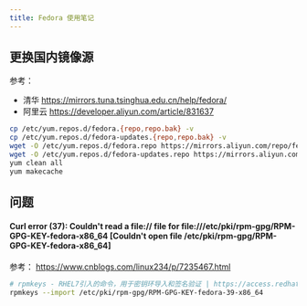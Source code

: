 ```yaml
---
title: Fedora 使用笔记
---
```


## 更换国内镜像源

参考：

+ 清华 https://mirrors.tuna.tsinghua.edu.cn/help/fedora/
+ 阿里云 https://developer.aliyun.com/article/831637

```bash
cp /etc/yum.repos.d/fedora.{repo,repo.bak} -v
cp /etc/yum.repos.d/fedora-updates.{repo,repo.bak} -v
wget -O /etc/yum.repos.d/fedora.repo https://mirrors.aliyun.com/repo/fedora.repo
wget -O /etc/yum.repos.d/fedora-updates.repo https://mirrors.aliyun.com/repo/fedora-updates.repo
yum clean all
yum makecache
```

## 问题

#### Curl error (37): Couldn't read a file:// file for file:///etc/pki/rpm-gpg/RPM-GPG-KEY-fedora-x86_64 [Couldn't open file /etc/pki/rpm-gpg/RPM-GPG-KEY-fedora-x86_64]

参考： https://www.cnblogs.com/linux234/p/7235467.html

```bash
# rpmkeys - RHEL7引入的命令，用于密钥环导入和签名验证 | https://access.redhat.com/documentation/zh-cn/red_hat_enterprise_linux/7/html/rpm_packaging_guide/new_features_of_rpm_in_rhel_7
rpmkeys --import /etc/pki/rpm-gpg/RPM-GPG-KEY-fedora-39-x86_64
```
